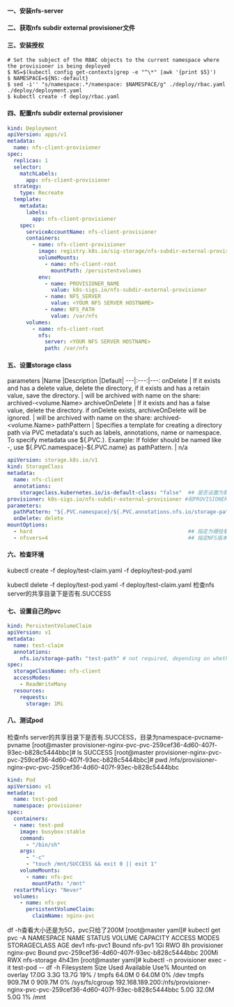 #### 一、安装nfs-server

#### 二、获取nfs subdir external provisioner文件

#### 三、安装授权
```shell
# Set the subject of the RBAC objects to the current namespace where the provisioner is being deployed
$ NS=$(kubectl config get-contexts|grep -e "^\*" |awk '{print $5}')
$ NAMESPACE=${NS:-default}
$ sed -i'' "s/namespace:.*/namespace: $NAMESPACE/g" ./deploy/rbac.yaml ./deploy/deployment.yaml
$ kubectl create -f deploy/rbac.yaml
```
#### 四、配置nfs subdir external provisioner

```yaml
kind: Deployment
apiVersion: apps/v1
metadata:
  name: nfs-client-provisioner
spec:
  replicas: 1
  selector:
    matchLabels:
      app: nfs-client-provisioner
  strategy:
    type: Recreate
  template:
    metadata:
      labels:
        app: nfs-client-provisioner
    spec:
      serviceAccountName: nfs-client-provisioner
      containers:
        - name: nfs-client-provisioner
          image: registry.k8s.io/sig-storage/nfs-subdir-external-provisioner:v4.0.2 #镜像地址需要修改为国内
          volumeMounts:
            - name: nfs-client-root
              mountPath: /persistentvolumes
          env:
            - name: PROVISIONER_NAME
              value: k8s-sigs.io/nfs-subdir-external-provisioner                    #PROVISIONER_NAME可以自定义，StorageClass的provisioner需要和这保持一致
            - name: NFS_SERVER
              value: <YOUR NFS SERVER HOSTNAME>                                     #更改为nfs_server的地址
            - name: NFS_PATH
              value: /var/nfs                                                       #更改为共享目录
      volumes:
        - name: nfs-client-root
          nfs:
            server: <YOUR NFS SERVER HOSTNAME>                                      #更改为nfs_server的地址
            path: /var/nfs                                                          #更改为共享目录
```
#### 五、设置storage class

parameters
|Name	 |Description |Default|
---|:---:|---:
onDelete 	    |  If it exists and has a delete value, delete the directory, if it exists and has a retain value, save the directory. |  	will be archived with name on the share: archived-<volume.Name>
archiveOnDelete |  	If it exists and has a false value, delete the directory. if onDelete exists, archiveOnDelete will be ignored. |  	will be archived with name on the share: archived-<volume.Name>
pathPattern 	|  Specifies a template for creating a directory path via PVC metadata's such as labels, annotations, name or namespace. To specify metadata use \${.PVC.<metadata>}. Example: If folder should be named like <pvc-namespace>-<pvc-name>, use \${.PVC.namespace}-${.PVC.name} as pathPattern. |  	n/a
```yaml
apiVersion: storage.k8s.io/v1
kind: StorageClass
metadata:
  name: nfs-client
  annotations:
    storageclass.kubernetes.io/is-default-class: "false"  ## 是否设置为默认的storageclass
provisioner: k8s-sigs.io/nfs-subdir-external-provisioner #和PROVISIONER_NAME保持一致
parameters:
  pathPattern: "${.PVC.namespace}/${.PVC.annotations.nfs.io/storage-path}" # waits for nfs.io/storage-path annotation, if not specified will accept as empty string.
  onDelete: delete
mountOptions:
  - hard                                                  ## 指定为硬挂载方式
  - nfsvers=4                                             ## 指定NFS版本,这个需要根据NFS Server版本号设置
```
#### 六、检查环境
kubectl create -f deploy/test-claim.yaml -f deploy/test-pod.yaml

kubectl delete -f deploy/test-pod.yaml -f deploy/test-claim.yaml
检查nfs server的共享目录下是否有.SUCCESS
#### 七、设置自己的pvc

```yaml
kind: PersistentVolumeClaim
apiVersion: v1
metadata:
  name: test-claim
  annotations:
    nfs.io/storage-path: "test-path" # not required, depending on whether this annotation was shown in the storage class description
spec:
  storageClassName: nfs-client
  accessModes:
    - ReadWriteMany
  resources:
    requests:
      storage: 1Mi
```

#### 八、测试pod
检查nfs server的共享目录下是否有.SUCCESS，目录为namespace-pvcname-pvname
[root@master provisioner-nginx-pvc-pvc-259cef36-4d60-407f-93ec-b828c5444bbc]# ls
SUCCESS
[root@master provisioner-nginx-pvc-pvc-259cef36-4d60-407f-93ec-b828c5444bbc]# pwd
/nfs/provisioner-nginx-pvc-pvc-259cef36-4d60-407f-93ec-b828c5444bbc
```yaml
kind: Pod
apiVersion: v1
metadata:
  name: test-pod
  namespace: provisioner
spec:
  containers:
  - name: test-pod
    image: busybox:stable
    command:
      - "/bin/sh"
    args:
      - "-c"
      - "touch /mnt/SUCCESS && exit 0 || exit 1"
    volumeMounts:
      - name: nfs-pvc
        mountPath: "/mnt"
  restartPolicy: "Never"
  volumes:
    - name: nfs-pvc
      persistentVolumeClaim:
        claimName: nginx-pvc
```
df -h查看大小还是为5G，pvc只给了200M
[root@master yaml]# kubectl get pvc -A
NAMESPACE     NAME        STATUS   VOLUME                                     CAPACITY   ACCESS MODES   STORAGECLASS   AGE
dev1          nfs-pvc1    Bound    nfs-pv1                                    1Gi        RWO                           8h
provisioner   nginx-pvc   Bound    pvc-259cef36-4d60-407f-93ec-b828c5444bbc   200Mi      RWX            nfs-storage    4h43m
[root@master yaml]# kubectl -n provisioner exec -it test-pod -- df -h
Filesystem                Size      Used Available Use% Mounted on
overlay                  17.0G      3.3G     13.7G  19% /
tmpfs                    64.0M         0     64.0M   0% /dev
tmpfs                   909.7M         0    909.7M   0% /sys/fs/cgroup
192.168.189.200:/nfs/provisioner-nginx-pvc-pvc-259cef36-4d60-407f-93ec-b828c5444bbc
                          5.0G     32.0M      5.0G   1% /mnt
